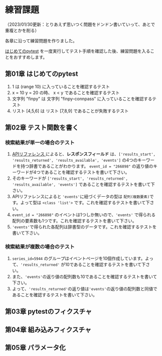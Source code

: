 # 練習課題

（2023/01/30更新：とりあえず思いつく問題をドンドン書いていって、あとで重複とかを削る）

各章に沿って練習問題を作りました。

[はじめてのpytest](./hello-world.ipynb) を一度実行してテスト手順を確認した後、練習問題を入ることをおすすめします。

## 第01章 はじめてのpytest
1. 1 は (range 10) に入っていることを確認するテスト
1. x = 10 y = 20 の時、 x < y であることを確認するテスト
1. 文字列 "finpy" は 文字列 "finpy-connpass" に入っていることを確認するテスト
1. リスト [4,5,6] は リスト [7,8,9] であることが失敗するテスト

## 第02章 テスト関数を書く
### 検索結果が単一の場合のテスト
1. [APIリファレンス ](https://connpass.com/about/api/) によると、**レスポンスフィールド** は、`['results_start', 'results_returned', 'results_available', 'events']` の4つのキーワードを持つ辞書であることがわかります。 `event_id = "266898"` の返り値のキーワードが4つであることを確認するテストを書いて下さい。
1. そのキーワードが `['results_start', 'results_returned', 'results_available', 'events']` であることを確認するテストを書いて下さい。
1. APIリファレンスによると `'events'`に紐づくデータの型は `配列(複数要素)`です。よって型は `<class 'list'>` です。これを確認するテストを書いて下さい。
1. `event_id = "266898"` のイベントは1つしか無いので、`'events'` で得られる配列の要素数も1つです。これを確認するテストを書いて下さい。
1. `'events'`で得られた各配列は辞書型のデータです。これを確認するテストを書いて下さい。

### 検索結果が複数の場合のテスト
1. `series_id=5944` のグループはイベントページを10個作成しています。よって、`'results_returned'` が10であることを確認するテストを書いて下さい。
1. また、`'events'`の返り値の配列数も10であることを確認するテストを書いて下さい。
1. よって、`'results_returned'`の返り値は`'events'`の返り値の配列数と同値であることを確認するテストを書いて下さい。



## 第03章 pytestのフィクスチャ
## 第04章 組み込みフィクスチャ
## 第05章 パラメータ化



